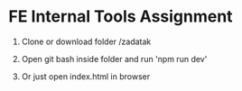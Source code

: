 # FE Internal Tools Assignment

1. Clone or download folder /zadatak
2. Open git bash inside folder and run 'npm run dev'

3. Or just open index.html in browser


